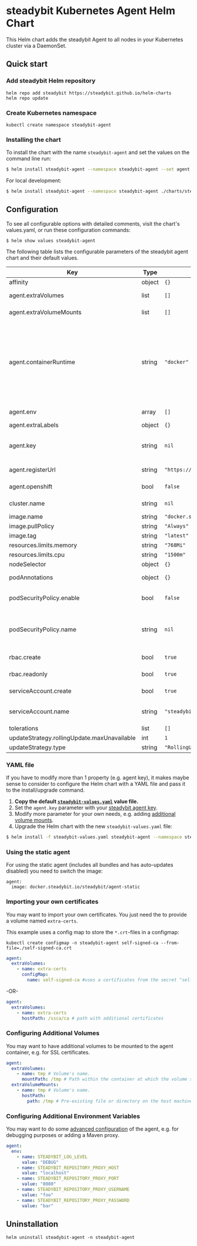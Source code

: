 # steadybit Kubernetes Agent Helm Chart

This Helm chart adds the steadybit Agent to all nodes in your Kubernetes cluster via a DaemonSet.

## Quick start

### Add steadybit Helm repository

```
helm repo add steadybit https://steadybit.github.io/helm-charts
helm repo update
```

### Create Kubernetes namespace

```
kubectl create namespace steadybit-agent
```

### Installing the chart

To install the chart with the name `steadybit-agent` and set the values on the command line run:

```bash
$ helm install steadybit-agent --namespace steadybit-agent --set agent.key=STEADYBIT_AGENT_KEY --set cluster.name=CLUSTER_NAME steadybit/steadybit-agent
```

For local development:

```bash
$ helm install steadybit-agent --namespace steadybit-agent ./charts/steadybit-agent --set agent.key=STEADYBIT_AGENT_KEY --set cluster.name=CLUSTER_NAME
```

## Configuration

To see all configurable options with detailed comments, visit the chart's values.yaml, or run these configuration commands:

```
$ helm show values steadybit-agent
```

The following table lists the configurable parameters of the steadybit agent chart and their default values.

| Key | Type | Default | Description |
|-----|------|---------|-------------|
| affinity | object | `{}` | Affinities to influence agent pod assignment. |
| agent.extraVolumes | list | `[]` | Additional volumes to which the agent container will be mounted. |
| agent.extraVolumeMounts | list | `[]` | Additional volumeMounts to which the agent container will be mounted. |
| agent.containerRuntime | string | `"docker"` | The container runtime to be used. Valid values: <br><br>docker     = uses the docker runtime. Will mount [/var/run/docker.sock] <br><br>crio       = uses the cri-o runtime. Will mount [/run/crio/crio.sock, /run/runc] <br><br>containerd = uses the containerd runtime. Will mount [/run/containerd/containerd.sock, /run/containerd/runc/k8s.io]|
| agent.env | array | `[]` | Additional environment variables for the steadybit agent |
| agent.extraLabels | object | `{}` | Additional labels |
| agent.key | string | `nil` | The secret token which your agent uses to authenticate to steadybit's servers. Get it from  Get it from https://platform.steadybit.io/settings/agents/setup. |
| agent.registerUrl | string | `"https://platform.steadybit.io"` | The URL of the steadybit server your agents will connect to. |
| agent.openshift | bool | `false` | Needs to be activated when running in OpenShift 4.x |
| cluster.name | string | `nil` | Represents the name that will be assigned to this Kubernetes cluster in steadybit. |
| image.name | string | `"docker.steadybit.io/steadybit/agent"` | The container image  to use of the steadybit agent. |
| image.pullPolicy | string | `"Always"` | Specifies when to pull the image container. |
| image.tag | string | `"latest"` | tag name of the agent container image to use. |
| resources.limits.memory | string | `"768Mi"` | memory resource limit for the agent container |
| resources.limits.cpu | string | `"1500m"` | cpu resource limit for the agent container |
| nodeSelector | object | `{}` | Node labels for pod assignment |
| podAnnotations | object | `{}` | Additional annotations to be added to the agent pods. |
| podSecurityPolicy.enable | bool | `false` | Specifies whether a PodSecurityPolicy should be authorized for the steadybit Agent pods. Requires `rbac.create` to be `true` as well. |
| podSecurityPolicy.name | string | `nil` | The name of an existing PodSecurityPolicy you would like to authorize for the steadybit Agent pods. If not set and `enable` is true, a PodSecurityPolicy will be created with a name generated using the fullname template. |
| rbac.create | bool | `true` | Specifies whether RBAC resources should be created. |
| rbac.readonly | bool | `true` | Specifies if Kubernetes API access should only be read only. |
| serviceAccount.create | bool | `true` | Specifies whether a ServiceAccount should be created. |
| serviceAccount.name | string | `"steadybit-agent"` | The name of the ServiceAccount to use. If not set and `create` is true, a name is generated using the fullname template. |
| tolerations | list | `[]` | Tolerations to influence agent pod assignment. |
| updateStrategy.rollingUpdate.maxUnavailable | int | `1` | |
| updateStrategy.type | string | `"RollingUpdate"` | Which type of `updateStrategy` should be used. |

### YAML file 

If you have to modify more than 1 property (e.g. agent key), it makes maybe sense to consider to configure the Helm chart with a YAML file and pass it to the install/upgrade command.

1. **Copy the default [`steadybit-values.yaml`](values.yaml) value file.**
2. Set the `agent.key` parameter with your [steadybit agent key](https://platform.steadybit.io/settings/agents/setup).
3. Modify more parameter for your own needs, e.g. adding [additional volume mounts](#configuring-additional-volumes).
4. Upgrade the Helm chart with the new `steadybit-values.yaml` file:

```bash
$ helm install -f steadybit-values.yaml steadybit-agent --namespace steadybit-agent steadybit/steadybit-agent
```

### Using the static agent

For using the static agent (includes all bundles and has auto-updates disabled) you need to switch the image:

```
agent:
  image: docker.steadybit.io/steadybit/agent-static
````

### Importing your own certificates

You may want to import your own certificates. You just need the to provide a volume named `extra-certs`.

This example uses a config map to store the `*.crt`-files in a configmap:

```
kubectl create configmap -n steadybit-agent self-signed-ca --from-file=./self-signed-ca.crt
```

```yaml
agent:
  extraVolumes:
    - name: extra-certs
      configMap:
        name: self-signed-ca #uses a certificates from the secret "self-signed-ca"
```
-OR-
```yaml
agent:
  extraVolumes:
    - name: extra-certs
      hostPath: /ssca/ca # path with additional certificates
```
### Configuring Additional Volumes

You may want to have additional volumes to be mounted to the agent container, e.g. for SSL certificates.

```yaml
agent:
  extraVolumes:
    - name: tmp # Volume's name.
      mountPath: /tmp # Path within the container at which the volume should be mounted.
  extraVolumeMounts:
    - name: tmp # Volume's name.
      hostPath:
        path: /tmp # Pre-existing file or directory on the host machine
```

### Configuring Additional Environment Variables

You may want to do some [advanced configuration](https://docs.steadybit.io/installation-agent/4-advanced-configuration) of the agent, e.g. for debugging purposes or adding a Maven proxy.

```yaml
agent:
  env:
    - name: STEADYBIT_LOG_LEVEL
      value: "DEBUG"
    - name: STEADYBIT_REPOSITORY_PROXY_HOST
      value: "localhost"
    - name: STEADYBIT_REPOSITORY_PROXY_PORT
      value: "8080"
    - name: STEADYBIT_REPOSITORY_PROXY_USERNAME
      value: "foo"
    - name: STEADYBIT_REPOSITORY_PROXY_PASSWORD
      value: "bar"
```

## Uninstallation

```
helm uninstall steadybit-agent -n steadybit-agent
```
